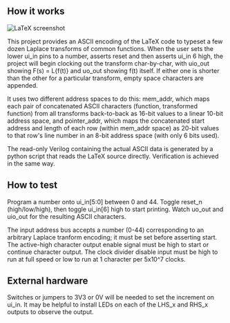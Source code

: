 ## How it works
![LaTeX screenshot](tt04-ens.jpg)

This project provides an ASCII encoding of the LaTeX code to typeset a few dozen Laplace transforms of common functions. When the user sets the lower ui_in pins to a number, asserts reset and then asserts ui_in 6 high, the project will begin clocking out the transform char-by-char, with uio_out showing F(s) = L{f(t)} and uo_out showing f(t) itself. If either one is shorter than the other for a particular transform, empty space characters are appended.

It uses two different address spaces to do this: mem_addr, which maps each pair of concatenated ASCII characters (function, transformed function) from all transforms back-to-back as 16-bit values to a linear 10-bit address space, and pointer_addr, which maps the concatenated start address and length of each row (within mem_addr space) as 20-bit values to that row's line number in an 8-bit address space (with only 6 bits used).

The read-only Verilog containing the actual ASCII data is generated by a python script that reads the LaTeX source directly. Verification is achieved in the same way.


## How to test

Program a number onto ui_in[5:0] between 0 and 44. Toggle reset_n (high/low/high), then toggle ui_in[6] high to start printing. Watch uo_out and uio_out for the resulting ASCII characters.

The input address bus accepts a number (0-44) corresponding to an arbitrary Laplace tranform encoding; it must be set before asserting start. The active-high character output enable signal must be high to start or continue character output. The clock divider disable input must be high to run at full speed or low to run at 1 character per 5x10^7 clocks.

## External hardware

Switches or jumpers to 3V3 or 0V will be needed to set the increment on ui_in. It may be helpful to install LEDs on each of the LHS_x and RHS_x outputs to observe the output.
